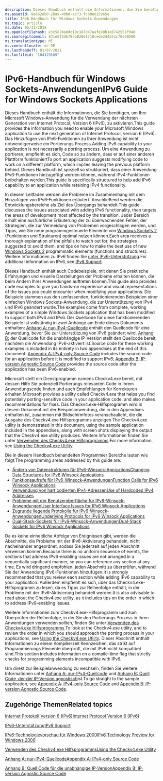 ```yaml
---
description: Dieses Handbuch enthält die Informationen, die Sie benötigen, um Ihre Microsoft Windows-Anwendung für die Verwendung der nächsten Generation von Internet Protocol, Version 6 (IPv6), zu aktivieren.
ms.assetid: 8e862eb0-2ba9-40b0-ac73-fcb0e625965e
title: IPv6-Handbuch für Windows Sockets-Anwendungen
ms.topic: article
ms.date: 05/31/2018
ms.openlocfilehash: e3c582ba8dc10c167d47aafe98b1e8742551f948
ms.sourcegitcommit: 831e8f3db78ab820e1710cede244553c70e50500
ms.translationtype: MT
ms.contentlocale: de-DE
ms.lasthandoff: 01/07/2021
ms.locfileid: "104129169"
---
```

# <a name="ipv6-guide-for-windows-sockets-applications"></a><span data-ttu-id="c295d-103">IPv6-Handbuch für Windows Sockets-Anwendungen</span><span class="sxs-lookup"><span data-stu-id="c295d-103">IPv6 Guide for Windows Sockets Applications</span></span>

<span data-ttu-id="c295d-104">Dieses Handbuch enthält die Informationen, die Sie benötigen, um Ihre Microsoft Windows-Anwendung für die Verwendung der nächsten Generation von Internet Protocol, Version 6 (IPv6), zu aktivieren.</span><span class="sxs-lookup"><span data-stu-id="c295d-104">This guide provides the information you need to enable your Microsoft Windows application to use the next generation of Internet Protocol, version 6 (IPv6).</span></span> <span data-ttu-id="c295d-105">Das Hinzufügen von IPv6-Funktionen zu Ihrer Anwendung ist nicht notwendigerweise ein Portierungs Prozess.</span><span class="sxs-lookup"><span data-stu-id="c295d-105">Adding IPv6 capability to your application is not necessarily a porting process.</span></span> <span data-ttu-id="c295d-106">Um eine Anwendung zu portieren, empfiehlt es sich, Code so zu ändern, dass er auf einer anderen Plattform funktioniert</span><span class="sxs-lookup"><span data-stu-id="c295d-106">To port an application suggests modifying code to work on a different platform, which implies leaving the previous platform behind.</span></span> <span data-ttu-id="c295d-107">Dieses Handbuch ist speziell so strukturiert, dass einer Anwendung IPv6-Funktionen hinzugefügt werden können, während IPv4-Funktionen beibehalten werden.</span><span class="sxs-lookup"><span data-stu-id="c295d-107">This guide is specifically structured to help add IPv6 capability to an application while retaining IPv4 functionality.</span></span>

<span data-ttu-id="c295d-108">In diesem Leitfaden werden die Probleme im Zusammenhang mit dem Hinzufügen von IPv6-Funktionen erläutert. Anschließend werden die Entwicklungsbereiche als Ziel des Übergangs behandelt.</span><span class="sxs-lookup"><span data-stu-id="c295d-108">This guide discusses the issues associated with adding IPv6 functionality, then targets the areas of development most affected by the transition.</span></span> <span data-ttu-id="c295d-109">Jeder Bereich erhält eine ausführliche Erläuterung der zu überwachenden Fehler, der Strategien, die zur Vermeidung von Problemen vorgeschlagen werden, und Tipps, wie Sie neue programmgesteuerte Elemente von [Windows Sockets 2](what-s-new-for-windows-sockets-2.md) (Funktionen und Strukturen) optimal nutzen können.</span><span class="sxs-lookup"><span data-stu-id="c295d-109">Each area receives a thorough explanation of the pitfalls to watch out for, the strategies suggested to avoid them, and tips on how to make the best use of new [Windows Sockets 2](what-s-new-for-windows-sockets-2.md) programmatic elements (functions and structures).</span></span> <span data-ttu-id="c295d-110">Weitere Informationen zu IPv6 finden Sie [unter IPv6-Unterstützung](ipv6-support-2.md).</span><span class="sxs-lookup"><span data-stu-id="c295d-110">For additional information on IPv6, see [IPv6 Support](ipv6-support-2.md).</span></span>

<span data-ttu-id="c295d-111">Dieses Handbuch enthält auch Codebeispiele, mit denen Sie praktische Erfahrungen und visuelle Darstellungen der Probleme erhalten können, die beim Ändern Ihrer Anwendungen auftreten können.</span><span class="sxs-lookup"><span data-stu-id="c295d-111">This guide also provides code examples to give you hands-on experience and visual representations of the issues you could encounter when modifying your applications.</span></span> <span data-ttu-id="c295d-112">Die Beispiele stammen aus den umfassenden, funktionierenden Beispielen einer einfachen Windows Sockets-Anwendung, die zur Unterstützung von IPv4 und IPv6 geändert wurde.</span><span class="sxs-lookup"><span data-stu-id="c295d-112">The examples come from complete, working examples of a simple Windows Sockets application that has been modified to support both IPv4 and IPv6.</span></span> <span data-ttu-id="c295d-113">Der Quellcode für diese funktionierenden Beispiele ist vollständig in zwei Anhänge am Ende dieses Dokuments enthalten: [Anhang A: nur-IPv4-Quellcode](appendix-a-ipv4-only-source-code-2.md) enthält den Quellcode für eine Anwendung, bevor Sie zur Unterstützung von IPv6 geändert wird. [Anhang B:](appendix-b-ip-version-agnostic-source-code-2.md) der Quellcode für die unabhängige IP-Version stellt den Quellcode bereit, nachdem die Anwendung IPv6-aktiviert ist.</span><span class="sxs-lookup"><span data-stu-id="c295d-113">Source code for these working examples is included in its entirety in two appendixes at the end of this document: [Appendix A: IPv4-only Source Code](appendix-a-ipv4-only-source-code-2.md) includes the source code for an application before it is modified to support IPv6; [Appendix B: IP-version Agnostic Source Code](appendix-b-ip-version-agnostic-source-code-2.md) provides the source code after the application has been IPv6-enabled.</span></span>

<span data-ttu-id="c295d-114">Microsoft stellt ein Dienstprogramm namens Checkv4.exe bereit, mit dessen Hilfe Sie potenziell Portierungs relevanten Code in Ihrem Anwendungscode finden und auch Empfehlungen für Korrekturen erhalten.</span><span class="sxs-lookup"><span data-stu-id="c295d-114">Microsoft provides a utility called Checkv4.exe that helps you find potentially porting-sensitive code in your application code, and also makes recommendations for fixes.</span></span> <span data-ttu-id="c295d-115">Das Checkv4.exe-Hilfsprogramm wird in diesem Dokument mit der Beispielanwendung, die in den Appendixes enthalten ist, zusammen mit Bildschirmfotos veranschaulicht, die die Ausgabe des Checkv4.exe Hilfsprogramms anzeigen.</span><span class="sxs-lookup"><span data-stu-id="c295d-115">The Checkv4.exe utility is demonstrated in this document, using the sample application included in the appendixes, along with screen shots displaying the output that the Checkv4.exe utility produces.</span></span> <span data-ttu-id="c295d-116">Weitere Informationen finden Sie unter [Verwenden des Checkv4.exe Hilfsprogramms](using-the-checkv4-exe-utility-2.md).</span><span class="sxs-lookup"><span data-stu-id="c295d-116">For more information, see [Using the Checkv4.exe Utility](using-the-checkv4-exe-utility-2.md).</span></span>

<span data-ttu-id="c295d-117">Die in diesem Handbuch behandelten Programmier Bereiche lauten wie folgt:</span><span class="sxs-lookup"><span data-stu-id="c295d-117">The programming areas addressed by this guide are:</span></span>

-   [<span data-ttu-id="c295d-118">Ändern von Datenstrukturen für IPv6-Winsock-Appications</span><span class="sxs-lookup"><span data-stu-id="c295d-118">Changing Data Structures for IPv6 Winsock Appications</span></span>](changing-data-structures-2.md)
-   [<span data-ttu-id="c295d-119">Funktionsaufrufe für IPv6-Winsock-Anwendungen</span><span class="sxs-lookup"><span data-stu-id="c295d-119">Function Calls for IPv6 Winsock Applications</span></span>](function-calls-2.md)
-   [<span data-ttu-id="c295d-120">Verwendung von hart codierten IPv4-Adressen</span><span class="sxs-lookup"><span data-stu-id="c295d-120">Use of Hardcoded IPv4 Addresses</span></span>](use-of-hardcoded-ipv4-addresses-2.md)
-   [<span data-ttu-id="c295d-121">Probleme mit der Benutzeroberfläche für IPv6-Winsock-Anwendungen</span><span class="sxs-lookup"><span data-stu-id="c295d-121">User Interface Issues for IPv6 Winsock Applications</span></span>](user-interface-issues-2.md)
-   [<span data-ttu-id="c295d-122">Zugrunde liegende Protokolle für IPv6-Winsock-Anwendungen</span><span class="sxs-lookup"><span data-stu-id="c295d-122">Underlying Protocols for IPv6 Winsock Applications</span></span>](underlying-protocols-2.md)
-   [<span data-ttu-id="c295d-123">Dual-Stack-Sockets für IPv6-Winsock-Anwendungen</span><span class="sxs-lookup"><span data-stu-id="c295d-123">Dual-Stack Sockets for IPv6 Winsock Applications</span></span>](dual-stack-sockets.md)

<span data-ttu-id="c295d-124">Da es keine einheitliche Abfolge von Ereignissen gibt, werden die Abschnitte, die Probleme mit der IPv6-Aktivierung behandeln, nicht nacheinander angeordnet, sodass Sie jederzeit auf jeden Abschnitt verweisen können.</span><span class="sxs-lookup"><span data-stu-id="c295d-124">Because there is no uniform sequence of events, the sections that address IPv6-enabling issues are not arranged in a sequentially significant manner, so you can reference any section at any time.</span></span> <span data-ttu-id="c295d-125">Es wird dringend empfohlen, jeden Abschnitt zu überprüfen, während Sie der Anwendung IPv6-Funktionen hinzufügen.</span><span class="sxs-lookup"><span data-stu-id="c295d-125">It is strongly recommended that you review each section while adding IPv6 capability to your application.</span></span> <span data-ttu-id="c295d-126">Außerdem empfiehlt es sich, über das Checkv4.exe-Hilfsprogramm zu lesen, da es Tipps zur Reihenfolge enthält, in der Probleme mit der IPv6-Aktivierung behandelt werden.</span><span class="sxs-lookup"><span data-stu-id="c295d-126">It is also advisable to read about the Checkv4.exe utility, as it includes tips on the order in which to address IPv6-enabling issues.</span></span>

<span data-ttu-id="c295d-127">Weitere Informationen zum Checkv4.exe-Hilfsprogramm und zum Überprüfen der Reihenfolge, in der Sie den Portierungs Prozess in Ihren Anwendungen verwenden sollten, finden Sie unter [Verwenden des Checkv4.exe Hilfsprogramms](using-the-checkv4-exe-utility-2.md).</span><span class="sxs-lookup"><span data-stu-id="c295d-127">To look at the Checkv4.exe utility, and to review the order in which you should approach the porting process in your applications, see [Using the Checkv4.exe Utility](using-the-checkv4-exe-utility-2.md).</span></span> <span data-ttu-id="c295d-128">Dieser Abschnitt enthält Informationen zu einem Kompilierzeit Kennzeichen, das strikt auf Programmierungs Elemente überprüft, die mit IPv6 nicht kompatibel sind.</span><span class="sxs-lookup"><span data-stu-id="c295d-128">This section includes information on a compile-time flag that strictly checks for programming elements incompatible with IPv6.</span></span>

<span data-ttu-id="c295d-129">Um direkt zur Beispielanwendung zu wechseln, finden Sie weitere Informationen unter [Anhang A: nur-IPv4-Quellcode](appendix-a-ipv4-only-source-code-2.md) und [Anhang B: Quell Code, der der IP-Version agnostisch](appendix-b-ip-version-agnostic-source-code-2.md)ist.</span><span class="sxs-lookup"><span data-stu-id="c295d-129">To go straight to the sample application, see [Appendix A: IPv4-only Source Code](appendix-a-ipv4-only-source-code-2.md) and [Appendix B: IP-version Agnostic Source Code](appendix-b-ip-version-agnostic-source-code-2.md).</span></span>

## <a name="related-topics"></a><span data-ttu-id="c295d-130">Zugehörige Themen</span><span class="sxs-lookup"><span data-stu-id="c295d-130">Related topics</span></span>

<dl> <dt>

[<span data-ttu-id="c295d-131">Internet Protokoll Version 6 (IPv6)</span><span class="sxs-lookup"><span data-stu-id="c295d-131">Internet Protocol Version 6 (IPv6)</span></span>](internet-protocol-version-6-ipv6-2.md)
</dt> <dt>

[<span data-ttu-id="c295d-132">IPv6-Unterstützung</span><span class="sxs-lookup"><span data-stu-id="c295d-132">IPv6 Support</span></span>](ipv6-support-2.md)
</dt> <dt>

[<span data-ttu-id="c295d-133">IPv6-Technologievorschau für Windows 2000</span><span class="sxs-lookup"><span data-stu-id="c295d-133">IPv6 Technology Preview for Windows 2000</span></span>](https://www.microsoft.com/downloads/details.aspx?FamilyID=27b1e6a6-bbdd-43c9-af57-dae19795a088)
</dt> <dt>

[<span data-ttu-id="c295d-134">Verwenden des Checkv4.exe Hilfsprogramms</span><span class="sxs-lookup"><span data-stu-id="c295d-134">Using the Checkv4.exe Utility</span></span>](using-the-checkv4-exe-utility-2.md)
</dt> <dt>

[<span data-ttu-id="c295d-135">Anhang A: nur-IPv4-Quellcode</span><span class="sxs-lookup"><span data-stu-id="c295d-135">Appendix A: IPv4-only Source Code</span></span>](appendix-a-ipv4-only-source-code-2.md)
</dt> <dt>

[<span data-ttu-id="c295d-136">Anhang B: Quell Code für die unabhängige IP-Version</span><span class="sxs-lookup"><span data-stu-id="c295d-136">Appendix B: IP-version Agnostic Source Code</span></span>](appendix-b-ip-version-agnostic-source-code-2.md)
</dt> </dl>

 

 



